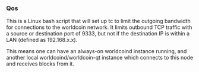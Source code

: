 ### Qos ###

This is a Linux bash script that will set up tc to limit the outgoing bandwidth for connections to the worldcoin network. It limits outbound TCP traffic with a source or destination port of 9333, but not if the destination IP is within a LAN (defined as 192.168.x.x).

This means one can have an always-on worldcoind instance running, and another local worldcoind/worldcoin-qt instance which connects to this node and receives blocks from it.

